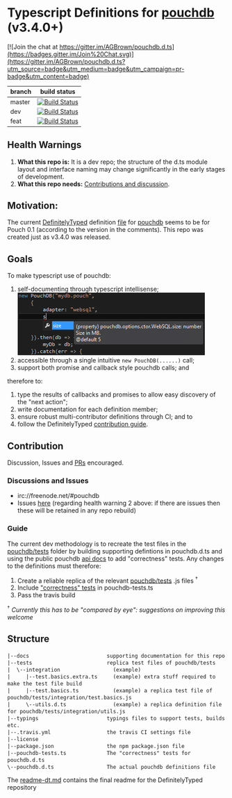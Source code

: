 ﻿# Typescript Definitions for [pouchdb][pouchdb] (v3.4.0+)

[![Join the chat at https://gitter.im/AGBrown/pouchdb.d.ts](https://badges.gitter.im/Join%20Chat.svg)](https://gitter.im/AGBrown/pouchdb.d.ts?utm_source=badge&utm_medium=badge&utm_campaign=pr-badge&utm_content=badge)

| branch | build status |
| ------ | ------------ |
| master | [![Build Status][travis-img-master]][travis-lnk] |
| dev    | [![Build Status][travis-img-dev]][travis-lnk]    |
| feat   | [![Build Status][travis-img-feat]][travis-lnk]   |

## Health Warnings

1. **What this repo is:** It is a dev repo; the structure of the d.ts module layout and interface naming may change significantly in the early stages of development.
1. **What this repo needs:** [Contributions and discussion](#contribution).

## Motivation:

The current [DefinitelyTyped][DefinitelyTyped] definition [file][pouchdb-dt-0.1] for [pouchdb][pouchdb] seems to be for Pouch 0.1 (according to the version in the comments). This repo was created just as v3.4.0 was released.

## Goals

To make typescript use of pouchdb:

1. self-documenting through typescript intellisense;
	![intellisense][this-img-d001]
1. accessible through a single intuitive `new PouchDB(......)` call;
1. support both promise and callback style pouchdb calls; and

therefore to:

1. type the results of callbacks and promises to allow easy discovery of the "next action";
1. write documentation for each definition member;
1. ensure robust multi-contributor definitions through CI; and to
1. follow the DefinitelyTyped [contribution guide][DefType-con-bp].

## Contribution

Discussion, Issues and [PRs][this-prs] encouraged.

### Discussions and Issues

 - irc://freenode.net/#pouchdb
 - Issues [here][this-issues] (regarding health warning 2 above: if there are issues then these will be retained in any repo rebuild)

### Guide

The current dev methodology is to recreate the test files in the [pouchdb/tests][pouchdb-tests] folder by building supporting defintions in pouchdb.d.ts and using the public pouchdb [api docs][pouchdb-api-docs] to add "correctness" tests.
Any changes to the definitions must therefore:

1. Create a reliable replica of the relevant [pouchdb/tests][pouchdb-tests] .js files <sup>†</sup>
2. Include ["correctness" tests](http://definitelytyped.org/guides/contributing.html#tests) in pouchdb-tests.ts
3. Pass the travis build

<sup>†</sup> *Currently this has to be "compared by eye": suggestions on improving this welcome*

## Structure

```
|--docs							supporting documentation for this repo
|--tests 						replica test files of pouchdb/tests
|  \--integration 				  (example)
|     |--test.basics.extra.ts 	  (example) extra stuff required to make the test file build
|     |--test.basics.ts 		  (example) a replica test file of pouchdb/tests/integration/test.basics.js
|     \--utils.d.ts 		  	  (example) a replica definition file for pouchdb/tests/integration/utils.js
|--typings 						typings files to support tests, builds etc.
|--.travis.yml 					the travis CI settings file
|--license
|--package.json 				the npm package.json file
|--pouchdb-tests.ts 			The "correctness" tests for pouchdb.d.ts
\--pouchdb.d.ts 				The actual pouchdb definitions file
```

The [readme-dt.md](README-dt.md) contains the final readme for the DefinitelyTyped repository



[DefinitelyTyped]: 	http://definitelytyped.org/ "definitelytyped.org"
[DefType-con-bp]: 	http://definitelytyped.org/guides/contributing.html "definitelytyped.org > contributing guidelines"
[pouchdb]: 			http://pouchdb.com/ "pouchdb.com"
[pouchdb-api-docs]:	http://pouchdb.com/api.html "pouchdb.com > api.html"
[pouchdb-git]: 		https://github.com/pouchdb/pouchdb "github/pouchdb/pouchdb"
[pouchdb-dt-0.1]: 	https://github.com/borisyankov/DefinitelyTyped/blob/c4fb7fa/pouchDB/pouch.d.ts "DefinitelyTyped pouch.d.ts at c4fb7fa"
[pouchdb-tests]: 	https://github.com/pouchdb/pouchdb/tree/3.4.0/tests "pouchdb v3.4.0 tests folder on github"
[this-issues]: 		https://github.com/AGBrown/pouchdb.d.ts/issues "pouchdb.d.ts issues"
[this-prs]: 		https://github.com/AGBrown/pouchdb.d.ts/pulls?q=is%3Aopen+is%3Apr "pouchdb.d.ts prs"
[this-img-d001]: 	https://github.com/AGBrown/pouchdb.d.ts/blob/master/docs/d001-intellisense.png "ts intellisense for pouchdb"

[travis-img-master]:https://travis-ci.org/AGBrown/pouchdb.d.ts.svg?branch=master "travis - master branch tests"
[travis-img-dev]: 	https://travis-ci.org/AGBrown/pouchdb.d.ts.svg?branch=dev "travis - dev branch tests"
[travis-img-feat]: 	https://travis-ci.org/AGBrown/pouchdb.d.ts.svg?branch=feat "travis - feat branch tests"
[travis-lnk]: 		https://travis-ci.org/AGBrown/pouchdb.d.ts "travis - pouchdb.d.ts"
